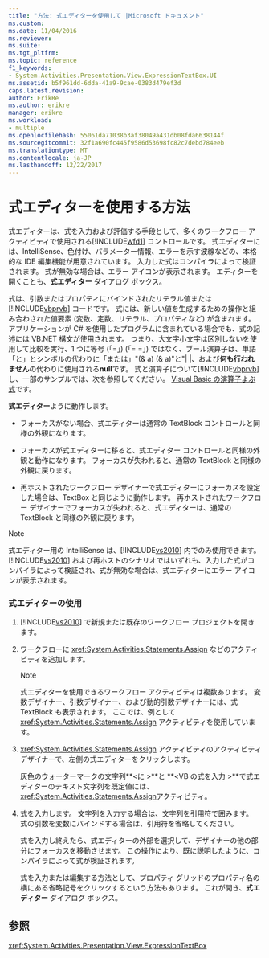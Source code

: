 ```yaml
---
title: "方法: 式エディターを使用して |Microsoft ドキュメント"
ms.custom: 
ms.date: 11/04/2016
ms.reviewer: 
ms.suite: 
ms.tgt_pltfrm: 
ms.topic: reference
f1_keywords:
- System.Activities.Presentation.View.ExpressionTextBox.UI
ms.assetid: b5f961dd-6dda-41a9-9cae-0383d479ef3d
caps.latest.revision: 
author: ErikRe
ms.author: erikre
manager: erikre
ms.workload:
- multiple
ms.openlocfilehash: 55061da71038b3af38049a431db08fda6638144f
ms.sourcegitcommit: 32f1a690fc445f9586d53698fc82c7debd784eeb
ms.translationtype: MT
ms.contentlocale: ja-JP
ms.lasthandoff: 12/22/2017
---
```

# <a name="how-to-use-the-expression-editor"></a>式エディターを使用する方法
式エディターは、式を入力および評価する手段として、多くのワークフロー アクティビティで使用される[!INCLUDE[wfd1](../workflow-designer/includes/wfd1_md.md)] コントロールです。 式エディターには、IntelliSense、色付け、パラメーター情報、エラーを示す波線などの、本格的な IDE 編集機能が用意されています。 入力した式はコンパイラによって検証されます。 式が無効な場合は、エラー アイコンが表示されます。 エディターを開くことも、**式エディター**  ダイアログ ボックス。  
  
 式は、引数またはプロパティにバインドされたリテラル値または [!INCLUDE[vbprvb](../code-quality/includes/vbprvb_md.md)] コードです。 式には、新しい値を生成するための操作と組み合わされた値要素 (変数、定数、リテラル、プロパティなど) が含まれます。 アプリケーションが C# を使用したプログラムに含まれている場合でも、式の記述には VB.NET 構文が使用されます。 つまり、大文字小文字は区別しないを使用して比較を実行、1 つに等号 (「=」) (「= =」) ではなく、ブール演算子は、単語「と」とシンボルの代わりに「または」"(& a) (& a)"と"&#124; &#124;、および**何も行われません**の代わりに使用される**null**です。 式と演算子について[!INCLUDE[vbprvb](../code-quality/includes/vbprvb_md.md)]し、一部のサンプルでは、次を参照してください。 [Visual Basic の演算子よぶ式](http://go.microsoft.com/fwlink/?LinkId=186818)です。  
  
 **式エディター**ように動作します。  
  
-   フォーカスがない場合、式エディターは通常の TextBlock コントロールと同様の外観になります。  
  
-   フォーカスが式エディターに移ると、式エディター コントロールと同様の外観と動作になります。 フォーカスが失われると、通常の TextBlock と同様の外観に戻ります。  
  
-   再ホストされたワークフロー デザイナーで式エディターにフォーカスを設定した場合は、TextBox と同じように動作します。 再ホストされたワークフロー デザイナーでフォーカスが失われると、式エディターは、通常の TextBlock と同様の外観に戻ります。  
  
> [!NOTE]
>  式エディター用の IntelliSense は、[!INCLUDE[vs2010](../misc/includes/vs2010_md.md)] 内でのみ使用できます。 [!INCLUDE[vs2010](../misc/includes/vs2010_md.md)] および再ホストのシナリオではいずれも、入力した式がコンパイラによって検証され、式が無効な場合は、式エディターにエラー アイコンが表示されます。  
  
### <a name="using-the-expression-editor"></a>式エディターの使用  
  
1.  [!INCLUDE[vs2010](../misc/includes/vs2010_md.md)] で新規または既存のワークフロー プロジェクトを開きます。  
  
2.  ワークフローに <xref:System.Activities.Statements.Assign> などのアクティビティを追加します。  
  
    > [!NOTE]
    >  式エディターを使用できるワークフロー アクティビティは複数あります。 変数デザイナー、引数デザイナー、および動的引数デザイナーには、式 TextBlock も表示されます。 ここでは、例として <xref:System.Activities.Statements.Assign> アクティビティを使用しています。  
  
3.  <xref:System.Activities.Statements.Assign> アクティビティのアクティビティ デザイナーで、左側の式エディターをクリックします。  
  
     灰色のウォーターマークの文字列**\<に >**と **\<VB の式を入力 >**で式エディターのテキスト文字列を既定値には、<xref:System.Activities.Statements.Assign>アクティビティ。  
  
4.  式を入力します。 文字列を入力する場合は、文字列を引用符で囲みます。 式の引数を変数にバインドする場合は、引用符を省略してください。  
  
     式を入力し終えたら、式エディターの外部を選択して、デザイナーの他の部分にフォーカスを移動させます。 この操作により、既に説明したように、コンパイラによって式が検証されます。  
  
     式を入力または編集する方法として、プロパティ グリッドのプロパティ名の横にある省略記号をクリックするという方法もあります。 これが開き、**式エディター**  ダイアログ ボックス。  
  
## <a name="see-also"></a>参照  
 <xref:System.Activities.Presentation.View.ExpressionTextBox>